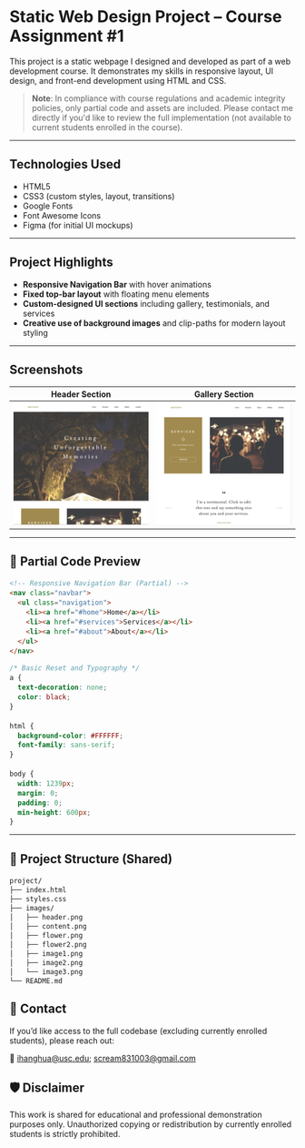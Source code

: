 # Static Web Design Project – Course Assignment #1

This project is a static webpage I designed and developed as part of a web development course. It demonstrates my skills in responsive layout, UI design, and front-end development using HTML and CSS.

> **Note**: In compliance with course regulations and academic integrity policies, only partial code and assets are included. Please contact me directly if you'd like to review the full implementation (not available to current students enrolled in the course).

---

## Technologies Used

- HTML5
- CSS3 (custom styles, layout, transitions)
- Google Fonts
- Font Awesome Icons
- Figma (for initial UI mockups)

---

## Project Highlights

- **Responsive Navigation Bar** with hover animations
- **Fixed top-bar layout** with floating menu elements
- **Custom-designed UI sections** including gallery, testimonials, and services
- **Creative use of background images** and clip-paths for modern layout styling

---

## Screenshots

| Header Section | Gallery Section |
|--------------|------------------|
| ![Header](images/header.png) | ![Gallery](images/content.png) |

---

## 🧩 Partial Code Preview

```html
<!-- Responsive Navigation Bar (Partial) -->
<nav class="navbar">
  <ul class="navigation">
    <li><a href="#home">Home</a></li>
    <li><a href="#services">Services</a></li>
    <li><a href="#about">About</a></li>
  </ul>
</nav>
```
```CSS
/* Basic Reset and Typography */
a {
  text-decoration: none;
  color: black;
}

html {
  background-color: #FFFFFF;
  font-family: sans-serif;
}

body {
  width: 1239px;
  margin: 0;
  padding: 0;
  min-height: 600px;
}
```
---

## 📁 Project Structure (Shared)
```Csharp
project/
├── index.html
├── styles.css
├── images/
│   ├── header.png
│   ├── content.png
│   ├── flower.png
│   ├── flower2.png
│   ├── image1.png
│   ├── image2.png
│   └── image3.png
└── README.md
```

## 📩 Contact

If you’d like access to the full codebase (excluding currently enrolled students), please reach out:

📧 ihanghua@usc.edu; scream831003@gmail.com

## 🛡️ Disclaimer
This work is shared for educational and professional demonstration purposes only. Unauthorized copying or redistribution by currently enrolled students is strictly prohibited.

